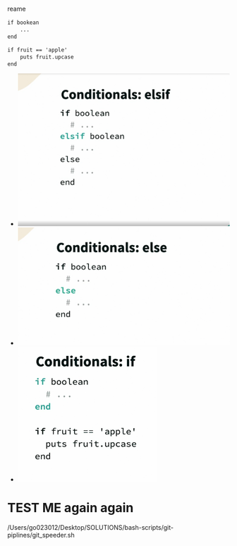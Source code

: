 reame




```
if bookean 
    ...
end 
```

```
if fruit == 'apple'
    puts fruit.upcase
end 
```

* ![image1](./images/image1.png)
* ![image2](./images/image2.png)
* ![image3](./images/image3.png)

# TEST ME again again
/Users/go023012/Desktop/SOLUTIONS/bash-scripts/git-piplines/git_speeder.sh